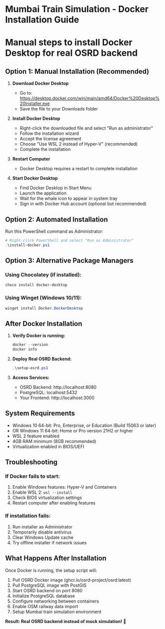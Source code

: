 # Mumbai Train Simulation - Docker Installation Guide

# Manual steps to install Docker Desktop for real OSRD backend

## Option 1: Manual Installation (Recommended)

1. **Download Docker Desktop**

   - Go to: https://desktop.docker.com/win/main/amd64/Docker%20Desktop%20Installer.exe
   - Save the file to your Downloads folder

2. **Install Docker Desktop**

   - Right-click the downloaded file and select "Run as administrator"
   - Follow the installation wizard
   - Accept the license agreement
   - Choose "Use WSL 2 instead of Hyper-V" (recommended)
   - Complete the installation

3. **Restart Computer**

   - Docker Desktop requires a restart to complete installation

4. **Start Docker Desktop**
   - Find Docker Desktop in Start Menu
   - Launch the application
   - Wait for the whale icon to appear in system tray
   - Sign in with Docker Hub account (optional but recommended)

## Option 2: Automated Installation

Run this PowerShell command as Administrator:

```powershell
# Right-click PowerShell and select "Run as Administrator"
.\install-docker.ps1
```

## Option 3: Alternative Package Managers

### Using Chocolatey (if installed):

```powershell
choco install docker-desktop
```

### Using Winget (Windows 10/11):

```powershell
winget install Docker.DockerDesktop
```

## After Docker Installation

1. **Verify Docker is running:**

   ```powershell
   docker --version
   docker info
   ```

2. **Deploy Real OSRD Backend:**

   ```powershell
   .\setup-osrd.ps1
   ```

3. **Access Services:**
   - OSRD Backend: http://localhost:8080
   - PostgreSQL: localhost:5432
   - Your Frontend: http://localhost:3000

## System Requirements

- Windows 10 64-bit: Pro, Enterprise, or Education (Build 15063 or later)
- OR Windows 11 64-bit: Home or Pro version 21H2 or higher
- WSL 2 feature enabled
- 4GB RAM minimum (8GB recommended)
- Virtualization enabled in BIOS/UEFI

## Troubleshooting

### If Docker fails to start:

1. Enable Windows features: Hyper-V and Containers
2. Enable WSL 2: `wsl --install`
3. Check BIOS virtualization settings
4. Restart computer after enabling features

### If installation fails:

1. Run installer as Administrator
2. Temporarily disable antivirus
3. Clear Windows Update cache
4. Try offline installer if network issues

## What Happens After Installation

Once Docker is running, the setup script will:

1. Pull OSRD Docker image (ghcr.io/osrd-project/osrd:latest)
2. Pull PostgreSQL image with PostGIS
3. Start OSRD backend on port 8080
4. Initialize PostgreSQL database
5. Configure networking between containers
6. Enable OSM railway data import
7. Setup Mumbai train simulation environment

**Result: Real OSRD backend instead of mock simulation!** 🚂
